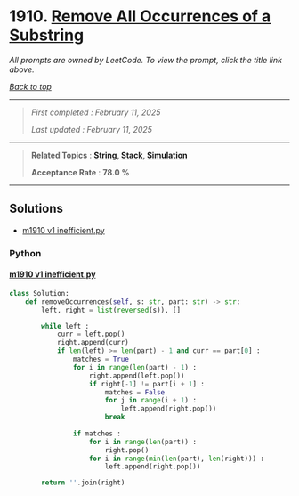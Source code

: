 # 1910. [Remove All Occurrences of a Substring](<https://leetcode.com/problems/remove-all-occurrences-of-a-substring>)

*All prompts are owned by LeetCode. To view the prompt, click the title link above.*

*[Back to top](<../README.md>)*

------

> *First completed : February 11, 2025*
>
> *Last updated : February 11, 2025*

------

> **Related Topics** : **[String](<by_topic/String.md>), [Stack](<by_topic/Stack.md>), [Simulation](<by_topic/Simulation.md>)**
>
> **Acceptance Rate** : **78.0 %**

------

## Solutions

- [m1910 v1 inefficient.py](<../my-submissions/m1910 v1 inefficient.py>)
### Python
#### [m1910 v1 inefficient.py](<../my-submissions/m1910 v1 inefficient.py>)
```Python
class Solution:
    def removeOccurrences(self, s: str, part: str) -> str:
        left, right = list(reversed(s)), []

        while left :
            curr = left.pop()
            right.append(curr)
            if len(left) >= len(part) - 1 and curr == part[0] :
                matches = True
                for i in range(len(part) - 1) :
                    right.append(left.pop())
                    if right[-1] != part[i + 1] :
                        matches = False
                        for j in range(i + 1) :
                            left.append(right.pop())
                        break
                    
                if matches :
                    for i in range(len(part)) :
                        right.pop()
                    for i in range(min(len(part), len(right))) :
                        left.append(right.pop())

        return ''.join(right)
```


